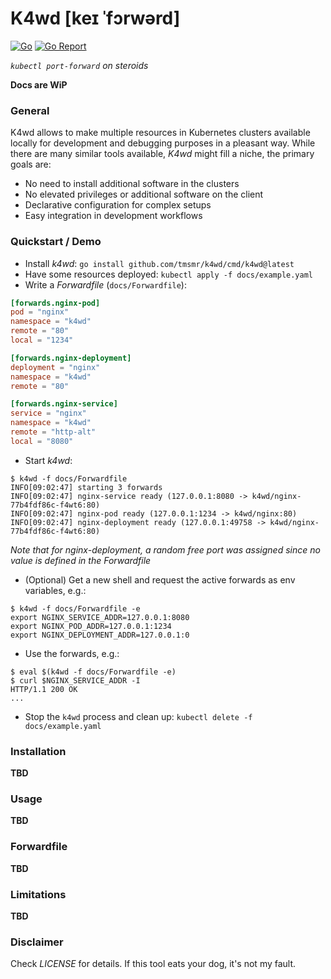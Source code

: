 # K4wd [keɪ ˈfɔrwərd]
[![Go](https://github.com/tmsmr/k4wd/actions/workflows/push.yml/badge.svg)](https://github.com/tmsmr/k4wd/actions/workflows/push.yml)
[![Go Report](https://goreportcard.com/badge/github.com/tmsmr/k4wd)](https://goreportcard.com/report/github.com/tmsmr/k4wd)

*`kubectl port-forward` on steroids*

**Docs are WiP**

### General
K4wd allows to make multiple resources in Kubernetes clusters available locally for development and debugging purposes in a pleasant way.
While there are many similar tools available, *K4wd* might fill a niche, the primary goals are:
- No need to install additional software in the clusters
- No elevated privileges or additional software on the client
- Declarative configuration for complex setups
- Easy integration in development workflows

### Quickstart / Demo
- Install *k4wd*: `go install github.com/tmsmr/k4wd/cmd/k4wd@latest`
- Have some resources deployed: `kubectl apply -f docs/example.yaml`
- Write a *Forwardfile* (`docs/Forwardfile`):
```toml
[forwards.nginx-pod]
pod = "nginx"
namespace = "k4wd"
remote = "80"
local = "1234"

[forwards.nginx-deployment]
deployment = "nginx"
namespace = "k4wd"
remote = "80"

[forwards.nginx-service]
service = "nginx"
namespace = "k4wd"
remote = "http-alt"
local = "8080"

```
- Start *k4wd*:
```
$ k4wd -f docs/Forwardfile
INFO[09:02:47] starting 3 forwards
INFO[09:02:47] nginx-service ready (127.0.0.1:8080 -> k4wd/nginx-77b4fdf86c-f4wt6:80) 
INFO[09:02:47] nginx-pod ready (127.0.0.1:1234 -> k4wd/nginx:80) 
INFO[09:02:47] nginx-deployment ready (127.0.0.1:49758 -> k4wd/nginx-77b4fdf86c-f4wt6:80)
```
*Note that for nginx-deployment, a random free port was assigned since no value is defined in the Forwardfile*
- (Optional) Get a new shell and request the active forwards as env variables, e.g.:
```
$ k4wd -f docs/Forwardfile -e
export NGINX_SERVICE_ADDR=127.0.0.1:8080
export NGINX_POD_ADDR=127.0.0.1:1234
export NGINX_DEPLOYMENT_ADDR=127.0.0.1:0
```
- Use the forwards, e.g.:
```
$ eval $(k4wd -f docs/Forwardfile -e)
$ curl $NGINX_SERVICE_ADDR -I
HTTP/1.1 200 OK
...
```
- Stop the `k4wd` process and clean up: `kubectl delete -f docs/example.yaml`

### Installation
__TBD__

### Usage
__TBD__

### Forwardfile
__TBD__

### Limitations
__TBD__

### Disclaimer
Check *LICENSE* for details. If this tool eats your dog, it's not my fault.
